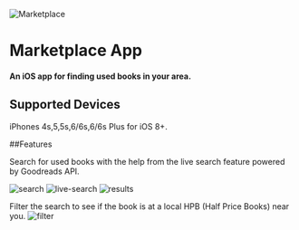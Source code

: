 ![Marketplace](http://i.imgur.com/ISvYJWs.png)

# Marketplace App 
####  An iOS app for finding used books in your area.

## Supported Devices

iPhones 4s,5,5s,6/6s,6/6s Plus for iOS 8+.

##Features

Search for used books with the help from the live search feature powered by Goodreads API.

![search](http://i.imgur.com/cNCNO5p.png)
![live-search](http://i.imgur.com/mJ9Xmkt.png)
![results](http://i.imgur.com/ABWy0kK.png)

Filter the search to see if the book is at a local HPB (Half Price Books) near you.
![filter](http://i.imgur.com/7IvRgss.png)
